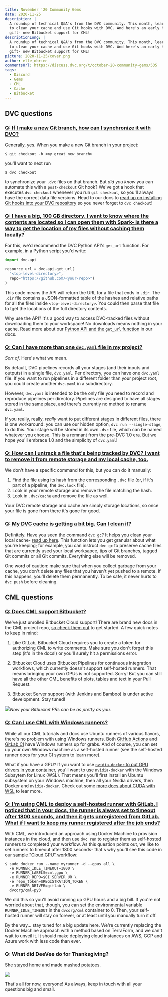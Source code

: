 ```yaml
---
title: November '20 Community Gems
date: 2020-11-25
description: |
  A roundup of technical Q&A's from the DVC community. This month, learn how
  to clean your cache and use Git hooks with DVC. And here's an early holiday 
  gift- new Bitbucket support for CML!
descriptionLong: |
  A roundup of technical Q&A's from the DVC community. This month, learn how
  to clean your cache and use Git hooks with DVC. And here's an early holiday 
  gift- new Bitbucket support for CML!
picture: 2020-11-25/cover.png
author: elle_obrien
commentsUrl: https://discuss.dvc.org/t/october-20-community-gems/535
tags:
  - Discord
  - Gems
  - CML
  - Cache
  - Bitbucket
---
```


## DVC questions

### [Q: If I make a new Git branch, how can I synchronize it with DVC?](https://discord.com/channels/485586884165107732/485596304961962003/773498570795778058)

Generally, yes. When you make a new Git branch in your project:

```dvc
$ git checkout -b <my_great_new_branch>
```

you'll want to next run

```dvc
$ dvc checkout
```

to synchronize your `.dvc` files on that branch. But _did you know_ you can
automate this with a `post-checkout` Git hook? We've got a hook that executes
`dvc checkout` whenever you run `git checkout`, so you'll always have the
correct data file versions. Head to our docs to
[read up on installing Git hooks into your DVC repository](https://dvc.org/doc/command-reference/install#install)
so you never forget to `dvc checkout`!

### [Q: I have a big, 100 GB directory. I want to know where the contents are located so I can open them with Spark- is there a way to get the location of my files without caching them locally?](https://discord.com/channels/485586884165107732/485596304961962003/771386223403073587)

For this, we'd recommend the DVC Python API's `get_url` function. For example,
in a Python script you'd write:

```python
import dvc.api

resource_url = dvc.api.get_url(
  "<top-level-directory>",
  repo="https://github.com/<your-repo>")
)
```

This code means the API will return the URL for a file that ends in `.dir`. The
`.dir` file contains a JSON-formatted table of the hashes and relative paths for
all the files inside `<top-level-directory>`. You could then parse that file to
tget the locations of the full directory contents.

Why use the API? It's a good way to access DVC-tracked files without downloading
them to your workspace! No downloads means nothing in your cache. Read more
about our
[Python API and the `get_url` function](https://dvc.org/doc/api-reference/get_url#dvcapiget_url)
in our docs.

### [Q: Can I have more than one `dvc.yaml` file in my project?](https://discord.com/channels/485586884165107732/563406153334128681/777946398250893333)

_Sort of._ Here's what we mean.

By default, DVC pipelines records all your stages (and their inputs and outputs)
in a single file, `dvc.yaml`. Per directory, you can have one `dvc.yaml` file.
If you want to run pipelines in a different folder than your project root, you
could create another `dvc.yaml` in a subdirectory.

However, `dvc.yaml` is intended to be the only file you need to record and
reproduce pipelines per directory. Pipelines are designed to have all stages
stored in the same place, and there's currently no method to rename `dvc.yaml`.

If you really, really, _really_ want to put different stages in different files,
there is one workaround: you can use our hidden option,
`dvc run --single-stage`, to do this. Your stage will be stored in its own
`.dvc` file, which can be named whatever you choose. This is a remnant from the
pre-DVC 1.0 era. But we hope you'll embrace 1.0 and the simplicity of
`dvc.yaml`!

### [Q: How can I untrack a file that's being tracked by DVC? I want to remove it from remote storage and my local cache, too.](https://discord.com/channels/485586884165107732/563406153334128681/773277514717462548)

We don't have a specific command for this, but you can do it manually:

1. Find the file using its hash from the corresponding `.dvc` file (or, if it's
   part of a pipeline, the `dvc.lock` file).
2. Look in your remote storage and remove the file matching the hash.
3. Look in `.dvc/cache` and remove the file as well.

Your DVC remote storage and cache are simply storage locations, so once your
file is gone from there it's gone for good.

### [Q: My DVC cache is getting a bit big. Can I clean it?](https://discord.com/channels/485586884165107732/563406153334128681/771275051382341674)

Definitely. Have you seen the command `dvc gc`? It helps you clean your local
cache- [read up here](https://dvc.org/doc/command-reference/gc). This function
lets you get granular about what you're keeping; for example, you can instruct
`dvc gc` to preserve cache files that are currently used your local worksapce,
tips of Git branches, tagged Git commits or all Git commits. Everything else
will be removed.

One word of caution: make sure that when you collect garbage from your cache,
you don't delete any files that you haven't yet pushed to a remote. If this
happens, you'll delete them permanently. To be safe, it never hurts to
`dvc push` before cleaning.

## CML questions

### [Q: Does CML support Bitbucket?](https://github.com/iterative/cml/issues/140)

We've just unrolled Bitbucket Cloud support! There are brand new docs in the CML
project repo,
[so check them out](https://github.com/iterative/cml/wiki/CML-with-Bitbucket-Cloud)
to get started. A few quick notes to keep in mind:

1. Like GitLab, Bitbucket Cloud requires you to create a token for authorizing
   CML to write comments. Make sure you don't forget this step (it's in the
   docs!) or you'll surely hit a permissions error.

2. Bitbucket Cloud uses Bitbucket Pipelines for continuous integration
   workflows, which currently doesn't support self-hosted runners. That means
   bringing your own GPUs is not supported. Sorry! But you can still have all
   the other CML benefits of plots, tables and text in your Pull Request.

3. Bitbucket Server support (with Jenkins and Bamboo) is under active
   development. Stay tuned!

![](/uploads/images/2020-11-25/bitbucket_cloud_pr.png)_Now your Bitbucket PRs
can be as pretty as you._

### [Q: Can I use CML with Windows runners?](https://discord.com/channels/485586884165107732/728693131557732403/772519007894765600)

While all our CML tutorials and docs use Ubuntu runners of various flavors,
there's no problem with using Windows runners. Both
[GitHub Actions](https://docs.github.com/en/free-pro-team@latest/actions/reference/specifications-for-github-hosted-runners)
and
[GitLab CI](https://about.gitlab.com/blog/2020/01/21/windows-shared-runner-beta/)
have Windows runners up for grabs. And of course, you can set up your own
Windows machine as a self-hosted runner (see the self-hosted runner docs for
your CI system to learn more).

What if you have a GPU? If you want to use
[`nvidia-docker` to put GPU drivers in your container](https://dvc.org/blog/cml-self-hosted-runners-on-demand-with-gpus),
you'll want to use `nvidia-docker` with the Windows Subsytem for Linux (WSL).
That means you'll first install an Ubuntu subsystem on your Windows machine,
then all your Nvidia drivers, then Docker and `nvidia-docker`. Check out some
[more docs about CUDA with WSL](https://docs.nvidia.com/cuda/wsl-user-guide/index.html)
to lear more.

### [Q: I'm using CML to deploy a self-hosted runner with GitLab. I noticed that in your docs, the runner is always set to timeout after 1800 seconds, and then it gets unregistered from GitLab. What if I want to keep my runner registered after the job ends?](https://discord.com/channels/485586884165107732/728693131557732403/779317571354099722)

With CML, we introduced an approach using Docker Machine to provision instances
in the cloud, and then use `dvc run` to register them as self-hosted runners to
completed your workflow. As this question points out, we like to set runners to
timeout after 1800 seconds- that's why you'll see this code in our
[sample "Cloud GPU" workflow](https://github.com/iterative/cml_cloud_case/blob/master/.github/workflows/cml.yaml):

```dvc
$ sudo docker run --name myrunner -d --gpus all \
  -e RUNNER_IDLE_TIMEOUT=1800 \
  -e RUNNER_LABELS=cml,gpu \
  -e RUNNER_REPO=$CI_SERVER_UR \
  -e repo_token=$REGISTRATION_TOKEN \
  -e RUNNER_DRIVER=gitlab \
  dvcorg/cml-py3
```

We did this so you'll avoid running up GPU hours and a big bill. If you're not
worried about that, though, you can set the environmental variable
`RUNNER_IDLE_TIMEOUT` in the `dvcorg/cml` container to 0. Then, your self-hosted
runner will stay on forever, or at least until you manually turn it off.

By the way... stay tuned for a big update here. We're currently replacing the
Docker Machine approach with a method based on TerraForm, and we can't wait to
unveil it. It should make deploying cloud instances on AWS, GCP and Azure work
with less code than ever.

### Q: What did DeeVee do for Thanksgiving?

She stayed home and made mashed potatoes.

![](/uploads/images/2020-11-25/deevee_n_taters.png)

That's all for now, everyone! As always, keep in touch with all your questions
big and small.
